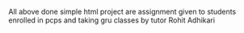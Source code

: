 All above done simple html project are assignment given to students enrolled in pcps and taking gru classes by tutor Rohit Adhikari 
